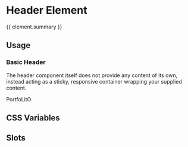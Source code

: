 <script setup>
import {inject} from "vue";
const element = inject("manifest").for("page", "header");
</script>

<style scoped>
.demo :deep(.content) {
  padding: 4px;
}

page-header {
  position: sticky;
  --color-header: var(--vp-c-white);

  .dark & {
    --color-header: var(--vp-c-bg-alt);
  }
}
</style>

# Header Element

{{ element.summary }}

## Usage

### Basic Header

The header component itself does not provide any content of its own, instead acting as a sticky, responsive container wrapping your supplied content.

<demo>
  <page-header>PortfoLitO</page-header>
  <template #snippet>
    <body>
      {{preview}}
      <page-main>
        <!-- Your Content -->
      </page-main>
    </body>
  </template>
</demo>

## CSS Variables

<declaration :rows="element.cssProperties" />

## Slots

<declaration :rows="element.slots" />
